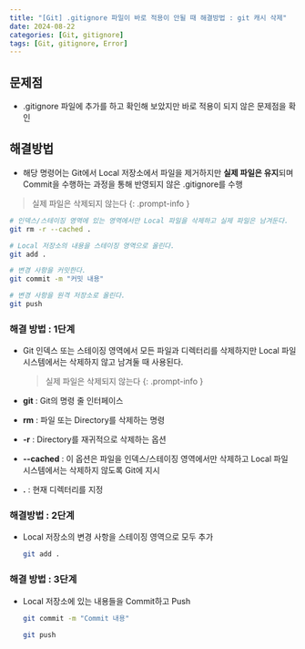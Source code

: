 ```yaml
---
title: "[Git] .gitignore 파일이 바로 적용이 안될 때 해결방법 : git 캐시 삭제"
date: 2024-08-22
categories: [Git, gitignore]
tags: [Git, gitignore, Error]
---
```


## **문제점**

- .gitignore 파일에 추가를 하고 확인해 보았지만 바로 적용이 되지 않은 문제점을 확인

## **해결방법**

- 해당 명령어는 Git에서 Local 저장소에서 파일을 제거하지만 **실제 파일은 유지**되며 Commit을 수행하는 과정을 통해 반영되지 않은 .gitignore를 수행

> 실제 파일은 삭제되지 않는다
{: .prompt-info }

```bash
# 인덱스/스테이징 영역에 있는 영역에서만 Local 파일을 삭제하고 실제 파일은 남겨둔다.
git rm -r --cached .

# Local 저장소의 내용을 스테이징 영역으로 올린다.
git add .

# 변경 사항을 커밋한다.
git commit -m "커밋 내용"

# 변경 사항을 원격 저장소로 올린다.
git push
```

### **해결 방법 : 1단계**

- Git 인덱스 또는 스테이징 영역에서 모든 파일과 디렉터리를 삭제하지만 Local 파일 시스템에서는 삭제하지 않고 남겨둘 때 사용된다.
  > 실제 파일은 삭제되지 않는다
  {: .prompt-info }

- **git** : Git의 명령 줄 인터페이스
- **rm** : 파일 또는 Directory를 삭제하는 명령
- **-r** : Directory를 재귀적으로 삭제하는 옵션
- **--cached** : 이 옵션은 파일을 인덱스/스테이징 영역에서만 삭제하고 Local 파일 시스템에서는 삭제하지 않도록 Git에 지시
- **.** : 현재 디렉터리를 지정


### **해결방법 : 2단계**

- Local 저장소의 변경 사항을 스테이징 영역으로 모두 추가
  ```bash
  git add .
  ```

### **해결 방법 : 3단계**

- Local 저장소에 있는 내용들을 Commit하고 Push
  ```bash
  git commit -m "Commit 내용"
  ```

  ```bash
  git push
  ```
